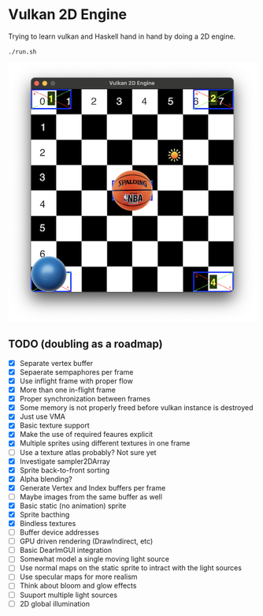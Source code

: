 # Vulkan 2D Engine
Trying to learn vulkan and Haskell hand in hand by doing a 2D engine.
```
./run.sh
```
![Screenshot](screenshot.png)
## TODO (doubling as a roadmap)
- [x] Separate vertex buffer
- [x] Sepaerate sempaphores per frame
- [x] Use inflight frame with proper flow
- [x] More than one in-flight frame
- [x] Proper synchronization between frames
- [x] Some memory is not properly freed before vulkan instance is destroyed
- [x] Just use VMA
- [x] Basic texture support
- [x] Make the use of required feaures explicit
- [x] Multiple sprites using different textures in one frame
- [ ] Use a texture atlas probably? Not sure yet
- [x] Investigate sampler2DArray 
- [x] Sprite back-to-front sorting
- [x] Alpha blending?
- [x] Generate Vertex and Index buffers per frame
- [ ] Maybe images from the same buffer as well
- [x] Basic static (no animation) sprite
- [x] Sprite bacthing
- [x] Bindless textures
- [ ] Buffer device addresses
- [ ] GPU driven rendering (DrawIndirect, etc)
- [ ] Basic DearImGUI integration
- [ ] Somewhat model a single moving light source
- [ ] Use normal maps on the static sprite to intract with the light sources
- [ ] Use specular maps for more realism
- [ ] Think about bloom and glow effects
- [ ] Suuport multiple light sources
- [ ] 2D global illumination